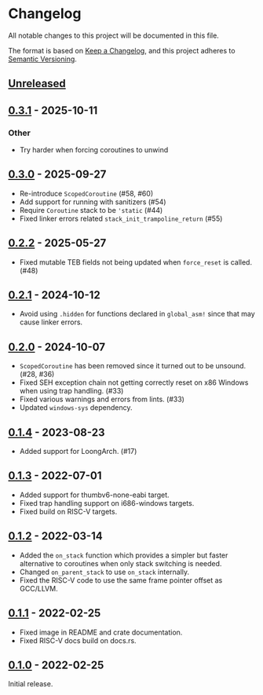 # Changelog

All notable changes to this project will be documented in this file.

The format is based on [Keep a Changelog](https://keepachangelog.com/en/1.0.0/),
and this project adheres to [Semantic Versioning](https://semver.org/spec/v2.0.0.html).

## [Unreleased]

## [0.3.1](https://github.com/Amanieu/corosensei/compare/v0.3.0...v0.3.1) - 2025-10-11

### Other

- Try harder when forcing coroutines to unwind

## [0.3.0](https://github.com/Amanieu/corosensei/compare/v0.2.2...v0.3.0) - 2025-09-27

- Re-introduce `ScopedCoroutine` (#58, #60)
- Add support for running with sanitizers (#54)
- Require `Coroutine` stack to be `'static` (#44)
- Fixed linker errors related `stack_init_trampoline_return` (#55)

## [0.2.2](https://github.com/Amanieu/corosensei/compare/v0.2.1...v0.2.2) - 2025-05-27

- Fixed mutable TEB fields not being updated when `force_reset` is called. (#48)

## [0.2.1] - 2024-10-12

- Avoid using `.hidden` for functions declared in `global_asm!` since that may
  cause linker errors.

## [0.2.0] - 2024-10-07

- `ScopedCoroutine` has been removed since it turned out to be unsound. (#28, #36)
- Fixed SEH exception chain not getting correctly reset on x86 Windows when using trap handling. (#33)
- Fixed various warnings and errors from lints. (#33)
- Updated `windows-sys` dependency.

## [0.1.4] - 2023-08-23

- Added support for LoongArch. (#17)

## [0.1.3] - 2022-07-01

- Added support for thumbv6-none-eabi target.
- Fixed trap handling support on i686-windows targets.
- Fixed build on RISC-V targets.

## [0.1.2] - 2022-03-14

- Added the `on_stack` function which provides a simpler but faster alternative to coroutines when only stack switching is needed.
- Changed `on_parent_stack` to use `on_stack` internally.
- Fixed the RISC-V code to use the same frame pointer offset as GCC/LLVM.

## [0.1.1] - 2022-02-25

- Fixed image in README and crate documentation.
- Fixed RISC-V docs build on docs.rs.

## [0.1.0] - 2022-02-25

Initial release.

[unreleased]: https://github.com/Amanieu/corosensei/compare/v0.2.1...HEAD
[0.2.1]: https://github.com/Amanieu/corosensei/compare/v0.2.0...v0.2.1
[0.2.0]: https://github.com/Amanieu/corosensei/compare/v0.1.4...v0.2.0
[0.1.4]: https://github.com/Amanieu/corosensei/compare/v0.1.3...v0.1.4
[0.1.3]: https://github.com/Amanieu/corosensei/compare/v0.1.2...v0.1.3
[0.1.2]: https://github.com/Amanieu/corosensei/compare/v0.1.1...v0.1.2
[0.1.1]: https://github.com/Amanieu/corosensei/compare/v0.1.0...v0.1.1
[0.1.0]: https://github.com/Amanieu/corosensei/releases/tag/v0.1.0
